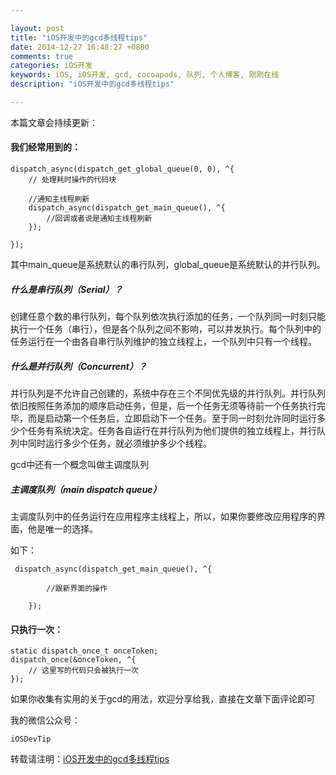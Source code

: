 ```yaml
---

layout: post
title: "iOS开发中的gcd多线程tips"
date: 2014-12-27 16:48:27 +0800
comments: true
categories: iOS开发
keywords: iOS, iOS开发, gcd, cocoapods, 队列, 个人博客, 刚刚在线
description: "iOS开发中的gcd多线程tips"

---
```


本篇文章会持续更新：

<div class="entry-content"><h4>我们经常用到的：</h3>

    dispatch_async(dispatch_get_global_queue(0, 0), ^{  
        // 处理耗时操作的代码块 
          
        //通知主线程刷新  
        dispatch_async(dispatch_get_main_queue(), ^{  
            //回调或者说是通知主线程刷新  
        });  
          
    });  
    
其中main_queue是系统默认的串行队列，global_queue是系统默认的并行队列。

<div class="entry-content"><h5>什么是串行队列（Serial）？</h3>

创建任意个数的串行队列，每个队列依次执行添加的任务，一个队列同一时刻只能执行一个任务（串行），但是各个队列之间不影响，可以并发执行。每个队列中的任务运行在一个由各自串行队列维护的独立线程上，一个队列中只有一个线程。

<div class="entry-content"><h5>什么是并行队列（Concurrent）？</h3>

并行队列是不允许自己创建的，系统中存在三个不同优先级的并行队列。并行队列依旧按照任务添加的顺序启动任务，但是，后一个任务无须等待前一个任务执行完毕，而是启动第一个任务后，立即启动下一个任务。至于同一时刻允许同时运行多少个任务有系统决定。任务各自运行在并行队列为他们提供的独立线程上，并行队列中同时运行多少个任务，就必须维护多少个线程。
    
gcd中还有一个概念叫做主调度队列

<div class="entry-content"><h5>主调度队列（main dispatch queue）</h3>
主调度队列中的任务运行在应用程序主线程上，所以，如果你要修改应用程序的界面，他是唯一的选择。

如下：
   

	 dispatch_async(dispatch_get_main_queue(), ^{
	
	        //跟新界面的操作
	
	    });


<div class="entry-content"><h4>只执行一次：</h3>

	static dispatch_once_t onceToken;  
	dispatch_once(&onceToken, ^{  
	    // 这里写的代码只会被执行一次
	}); 

    
如果你收集有实用的关于gcd的用法，欢迎分享给我，直接在文章下面评论即可
 
我的微信公众号：

	iOSDevTip

转载请注明：[iOS开发中的gcd多线程tips](http://www.superqq.com/blog/2014/12/27/ioskai-fa-zhong-de-gcdduo-xian-cheng-tips/)
